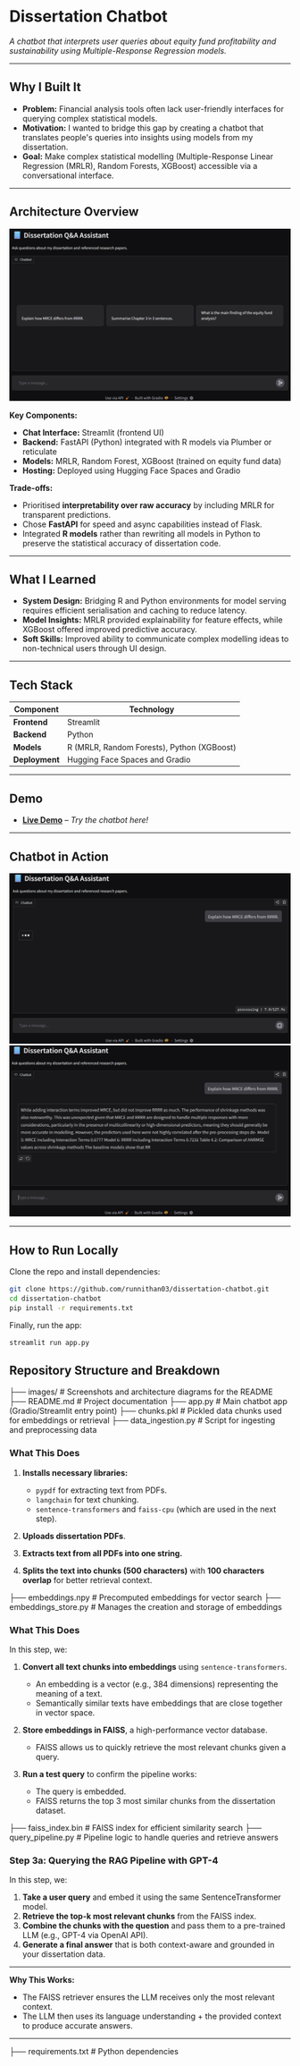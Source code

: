 # Dissertation Chatbot

*A chatbot that interprets user queries about equity fund profitability and sustainability using Multiple-Response Regression models.*

---

## **Why I Built It**
- **Problem:** Financial analysis tools often lack user-friendly interfaces for querying complex statistical models.  
- **Motivation:** I wanted to bridge this gap by creating a chatbot that translates people's queries into insights using models from my dissertation.  
- **Goal:** Make complex statistical modelling (Multiple-Response Linear Regression (MRLR), Random Forests, XGBoost) accessible via a conversational interface.

---

## **Architecture Overview**
![Architecture Diagram](images/architecture.png)  

**Key Components:**
- **Chat Interface:** Streamlit (frontend UI)  
- **Backend:** FastAPI (Python) integrated with R models via Plumber or reticulate  
- **Models:** MRLR, Random Forest, XGBoost (trained on equity fund data)  
- **Hosting:** Deployed using Hugging Face Spaces and Gradio 

**Trade-offs:**
- Prioritised **interpretability over raw accuracy** by including MRLR for transparent predictions.
- Chose **FastAPI** for speed and async capabilities instead of Flask.
- Integrated **R models** rather than rewriting all models in Python to preserve the statistical accuracy of dissertation code.

---

## **What I Learned**
- **System Design:** Bridging R and Python environments for model serving requires efficient serialisation and caching to reduce latency.
- **Model Insights:** MRLR provided explainability for feature effects, while XGBoost offered improved predictive accuracy.
- **Soft Skills:** Improved ability to communicate complex modelling ideas to non-technical users through UI design.

---

## **Tech Stack**
| Component  | Technology |
|------------|------------|
| **Frontend**   | Streamlit |
| **Backend**    | Python |
| **Models**     | R (MRLR, Random Forests), Python (XGBoost) |
| **Deployment** | Hugging Face Spaces and Gradio |

---

## **Demo**
- **[Live Demo]([https://huggingface.co/spaces/runnithan03/dissertation-chatbot])** – *Try the chatbot here!*  

---

## **Chatbot in Action** 
![Chatbot Screenshot](images/intermediate.png)  
![Chatbot Outputs](images/model-output.png)  

---

## **How to Run Locally**
Clone the repo and install dependencies:
```bash
git clone https://github.com/runnithan03/dissertation-chatbot.git
cd dissertation-chatbot
pip install -r requirements.txt
```

Finally, run the app:
```bash
streamlit run app.py
```

## **Repository Structure and Breakdown** 
├── images/ # Screenshots and architecture diagrams for the README
├── README.md # Project documentation
├── app.py # Main chatbot app (Gradio/Streamlit entry point)
├── chunks.pkl # Pickled data chunks used for embeddings or retrieval
├── data_ingestion.py # Script for ingesting and preprocessing data

### What This Does

1. **Installs necessary libraries:**
   - `pypdf` for extracting text from PDFs.
   - `langchain` for text chunking.
   - `sentence-transformers` and `faiss-cpu` (which are used in the next step).

2. **Uploads dissertation PDFs**.

3. **Extracts text from all PDFs into one string.**

4. **Splits the text into chunks (500 characters)** with **100 characters overlap** for better retrieval context.

├── embeddings.npy # Precomputed embeddings for vector search
├── embeddings_store.py # Manages the creation and storage of embeddings

### What This Does

In this step, we:
1. **Convert all text chunks into embeddings** using `sentence-transformers`.  
   - An embedding is a vector (e.g., 384 dimensions) representing the meaning of a text.  
   - Semantically similar texts have embeddings that are close together in vector space.

2. **Store embeddings in FAISS**, a high-performance vector database.  
   - FAISS allows us to quickly retrieve the most relevant chunks given a query.

3. **Run a test query** to confirm the pipeline works:
   - The query is embedded.
   - FAISS returns the top 3 most similar chunks from the dissertation dataset.

├── faiss_index.bin # FAISS index for efficient similarity search
├── query_pipeline.py # Pipeline logic to handle queries and retrieve answers

### Step 3a: Querying the RAG Pipeline with GPT-4

In this step, we:
1. **Take a user query** and embed it using the same SentenceTransformer model.
2. **Retrieve the top-k most relevant chunks** from the FAISS index.
3. **Combine the chunks with the question** and pass them to a pre-trained LLM (e.g., GPT-4 via OpenAI API).
4. **Generate a final answer** that is both context-aware and grounded in your dissertation data.

---

**Why This Works:**
- The FAISS retriever ensures the LLM receives only the most relevant context.
- The LLM then uses its language understanding + the provided context to produce accurate answers.

---

├── requirements.txt # Python dependencies

